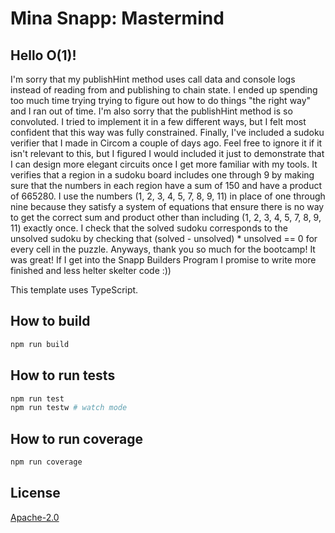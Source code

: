 # Mina Snapp: Mastermind

## Hello O(1)!

I'm sorry that my publishHint method uses call data and console logs instead of reading from and publishing to chain state. I ended up spending too much time trying trying to figure out how to do things "the right way" and I ran out of time. I'm also sorry that the publishHint method is so convoluted. I tried to implement it in a few different ways, but I felt most confident that this way was fully constrained. Finally, I've included a sudoku verifier that I made in Circom a couple of days ago. Feel free to ignore it if it isn't relevant to this, but I figured I would included it just to demonstrate that I can design more elegant circuits once I get more familiar with my tools. It verifies that a region in a sudoku board includes one through 9 by making sure that the numbers in each region have a sum of 150 and have a product of 665280. I use the numbers (1, 2, 3, 4, 5, 7, 8, 9, 11) in place of one through nine because they satisfy a system of equations that ensure there is no way to get the correct sum and product other than including (1, 2, 3, 4, 5, 7, 8, 9, 11) exactly once. I check that the solved sudoku corresponds to the unsolved sudoku by checking that (solved - unsolved) \* unsolved == 0 for every cell in the puzzle. Anyways, thank you so much for the bootcamp! It was great! If I get into the Snapp Builders Program I promise to write more finished and less helter skelter code :))

This template uses TypeScript.

## How to build

```sh
npm run build
```

## How to run tests

```sh
npm run test
npm run testw # watch mode
```

## How to run coverage

```sh
npm run coverage
```

## License

[Apache-2.0](LICENSE)

